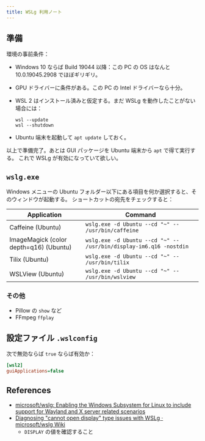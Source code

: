 ```yaml
---
title: WSLg 利用ノート
---
```


## 準備

環境の事前条件：

* Windows 10 ならば Build 19044 以降：この PC の OS はなんと
  10.0.19045.2908 でほぼギリギリ。
* GPU ドライバーに条件がある。この PC の Intel ドライバーなら十分。
* WSL 2 はインストール済みと仮定する。まだ WSLg を動作したことがない場合には：

  ```console
  wsl --update
  wsl --shutdown
  ```

* Ubuntu 端末を起動して `apt update` しておく。

以上で準備完了。あとは GUI パッケージを Ubuntu 端末から `apt` で得て実行する。
これで WSLg が有効になっていて欲しい。

## `wslg.exe`

Windows メニューの Ubuntu フォルダー以下にある項目を何か選択すると、そのウィンドウが起動する。
ショートカットの宛先をチェックすると：

| Application | Command |
|-------------|---------|
| Caffeine (Ubuntu) | `wslg.exe -d Ubuntu --cd "~" -- /usr/bin/caffeine` |
| ImageMagick (color depth=q16) (Ubuntu) | `wslg.exe -d Ubuntu --cd "~" -- /usr/bin/display-im6.q16 -nostdin ` |
| Tilix (Ubuntu) | `wslg.exe -d Ubuntu --cd "~" -- /usr/bin/tilix` |
| WSLView (Ubuntu) | `wslg.exe -d Ubuntu --cd "~" -- /usr/bin/wslview ` |

### その他

* Pillow の `show` など
* FFmpeg `ffplay`

## 設定ファイル `.wslconfig`

次で無効ならば `true` ならば有効か：

```ini
[wsl2]
guiApplications=false
```

## References

* [microsoft/wslg: Enabling the Windows Subsystem for Linux to include support for Wayland and X server related scenarios](https://github.com/microsoft/wslg)
* [Diagnosing "cannot open display" type issues with WSLg · microsoft/wslg Wiki](https://github.com/microsoft/wslg/wiki/Diagnosing-%22cannot-open-display%22-type-issues-with-WSLg)
  * `DISPLAY` の値を確認すること
